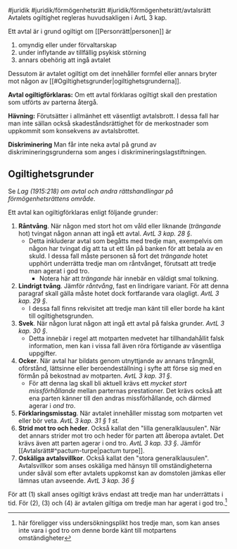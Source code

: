 #juridik #juridik/förmögenhetsrätt #juridik/förmögenhetsrätt/avtalsrätt 
Avtalets ogiltighet regleras huvudsakligen i AvtL 3 kap.

Ett avtal är i grund ogiltigt om [[Personrätt|personen]] är
1. omyndig eller under förvaltarskap
2. under inflytande av tillfällig psykisk störning
3. annars obehörig att ingå avtalet

Dessutom är avtalet ogiltigt om det innehåller formfel eller annars bryter mot någon av [[#Ogiltighetsgrunder|ogiltighetsgrunderna]].

**Avtal ogiltigförklaras:**
Om ett avtal förklaras ogiltigt skall den prestation som utförts av parterna återgå.

**Hävning:**
Förutsätter i allmänhet ett väsentligt avtalsbrott. I dessa fall har man inte sällan också skadeståndsrättighet för de merkostnader som uppkommit som konsekvens av avtalsbrottet.

**Diskriminering**
Man får inte neka avtal på grund av diskrimineringsgrunderna som anges i diskrimineringslagstiftningen.
## Ogiltighetsgrunder
Se *Lag (1915:218) om avtal och andra rättshandlingar på förmögenhetsrättens område*.

Ett avtal kan ogiltigförklaras enligt följande grunder:
1. **Råntvång**. När någon med stort hot om våld eller liknande (*trängande* hot) tvingat någon annan att ingå ett avtal. *AvtL 3 kap. 28 §*.
	 - Detta inkluderar avtal som begåtts med tredje man, exempelvis om någon har tvingat dig att ta ut ett lån på banken för att betala av en skuld. I dessa fall måste personen så fort det *trängande* hotet upphört underrätta tredje man om råntvånget, förutsatt att tredje man agerat i god tro.
		 - Notera här att *trängande* här innebär en väldigt smal tolkning.
2. **Lindrigt tvång**. Jämför *råntvång*, fast en lindrigare variant. För att denna paragraf skall gälla måste hotet dock fortfarande vara olagligt. *AvtL 3 kap. 29 §*.
	- I dessa fall finns rekvisitet att tredje man känt till eller borde ha känt till ogiltighetsgrunden.
3. **Svek**. När någon lurat någon att ingå ett avtal på falska grunder. *AvtL 3 kap. 30 §*.
	- Detta innebär i regel att motparten medvetet har tillhandahållit falsk information, men kan i vissa fall även röra förtigande av väsentliga uppgifter.
4. **Ocker**. När avtal har bildats genom utnyttjande av annans trångmål, oförstånd, lättsinne eller beroendeställning i syfte att förse sig med en förmån på bekostnad av motparten. *AvtL 3 kap. 31 §*.
	- För att denna lag skall bli aktuell krävs ett *mycket stort missförhållande* mellan parternas prestationer. Det krävs också att ena parten känner till den andras missförhållande, och därmed agerar i *ond tro*.
5. **Förklaringsmisstag**. När avtalet innehåller misstag som motparten vet eller bör veta. *AvtL 3 kap. 31 § 1 st.*
6. **Strid mot tro och heder**. Också kallat den "lilla generalklausulen". När det annars strider mot tro och heder för parten att åberopa avtalet. Det krävs även att parten agerar i ond tro. *AvtL 3 kap. 33 §*. Jämför [[Avtalsrätt#^pactum-turpe|pactum turpe]].
7. **Oskäliga avtalsvillkor**. Också kallat den "stora generalklausulen". Avtalsvillkor som anses oskäliga med hänsyn till omständigheterna under såväl som efter avtalets uppkomst kan av domstolen jämkas eller lämnas utan avseende. *AvtL 3 kap. 36 §*

För att (1) skall anses ogiltigt krävs endast att tredje man har underrättats i tid. För (2), (3) och (4) är avtalen giltiga om tredje man har agerat i god tro.[^3]

[^1]: nödläge, (plötsligt uppkommen) svår situation
[^2]: brist på eftertanke och allvar
[^3]: här föreligger viss undersökningsplikt hos tredje man, som kan anses inte vara i god tro om denne borde känt till motpartens omständigheter
